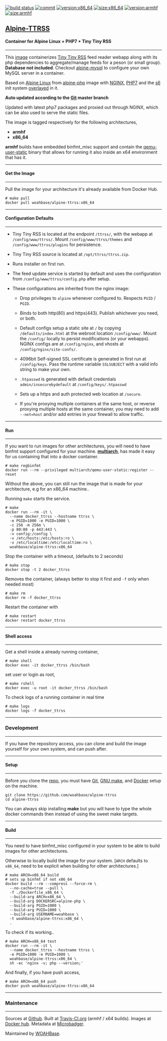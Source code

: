 [![build status][251]][232] [![commit][255]][231] [![version:x86_64][256]][235] [![size:x86_64][257]][235] [![version:armhf][258]][236] [![size:armhf][259]][236]

## [Alpine-TTRSS][234]
#### Container for Alpine Linux + PHP7 + Tiny Tiny RSS
---

This [image][233] containerizes [Tiny Tiny RSS][137] feed reader
webapp along with its php dependencies to aggregate/manage feeds
for a peson (or small group).  **Database not included**. Checkout
[alpine-mysql][139] to configure your own MySQL server in
a container.

Based on [Alpine Linux][131] from [alpine-php][132] image with
[NGINX][135], [PHP7][136] and the [s6][133] init system
[overlayed][134] in it.

**Auto updated according to the [Git][138] master branch**

Updated with latest php7 packages and proxied out through NGINX,
which can be also used to serve the static files.

The image is tagged respectively for the following architectures,
* **armhf**
* **x86_64**

**armhf** builds have embedded binfmt_misc support and contain the
[qemu-user-static][105] binary that allows for running it also inside
an x64 environment that has it.

---
#### Get the Image
---

Pull the image for your architecture it's already available from
Docker Hub.

```
# make pull
docker pull woahbase/alpine-ttrss:x86_64
```

---
#### Configuration Defaults
---

* Tiny Tiny RSS is located at the endpoint `/ttrss/`, with the
  webapp at `/config/www/ttrss/`. Mount `/config/www/ttrss/themes`
  and `/config/www/ttrss/plugins` for persistence.

* Tiny Tiny RSS source is located at `/opt/ttrss/ttrss.zip`.

* Runs installer on first run.

* The feed update service is started by default and uses the
  configuration from `/config/www/ttrss/config.php` after setup.

* These configurations are inherited from the nginx image:

    * Drop privileges to `alpine` whenever configured to. Respects
      `PUID` / `PGID`.

    * Binds to both http(80) and https(443). Publish whichever you
      need, or both.

    * Default configs setup a static site at `/` by copying
      `/defaults/index.html` at the webroot location
      `/config/www/`.  Mount the `/config/` locally to persist
      modifications (or your webapps). NGINX configs are at
      `/config/nginx`, and vhosts at `/config/nginx/site-confs/`.

    * 4096bit Self-signed SSL certificate is generated in first
      run at `/config/keys`. Pass the runtime variable
      `SSLSUBJECT` with a valid info string to make your own.

    * `.htpasswd` is generated with default credentials
      `admin/insecurebydefault` at `/config/keys/.htpasswd`

    * Sets up a https and auth protected web location at `/secure`.

    * If you're proxying multiple containers at the same host, or
      reverse proxying multiple hosts at the same container, you
      may need to add `--net=host` and/or add entries in your
      firewall to allow traffic.

---
#### Run
---

If you want to run images for other architectures, you will need
to have binfmt support configured for your machine. [**multiarch**][104],
has made it easy for us containing that into a docker container.

```
# make regbinfmt
docker run --rm --privileged multiarch/qemu-user-static:register --reset
```

Without the above, you can still run the image that is made for your
architecture, e.g for an x86_64 machine..

Running `make` starts the service.

```
# make
docker run --rm -it \
  --name docker_ttrss --hostname ttrss \
  -e PGID=1000 -e PUID=1000 \
  -c 256 -m 256m \
  -p 80:80 -p 443:443 \
  -v config:/config \
  -v /etc/hosts:/etc/hosts:ro \
  -v /etc/localtime:/etc/localtime:ro \
  woahbase/alpine-ttrss:x86_64
```

Stop the container with a timeout, (defaults to 2 seconds)

```
# make stop
docker stop -t 2 docker_ttrss
```

Removes the container, (always better to stop it first and `-f`
only when needed most)

```
# make rm
docker rm -f docker_ttrss
```

Restart the container with

```
# make restart
docker restart docker_ttrss
```

---
#### Shell access
---

Get a shell inside a already running container,

```
# make shell
docker exec -it docker_ttrss /bin/bash
```

set user or login as root,

```
# make rshell
docker exec -u root -it docker_ttrss /bin/bash
```

To check logs of a running container in real time

```
# make logs
docker logs -f docker_ttrss
```

---
### Development
---

If you have the repository access, you can clone and
build the image yourself for your own system, and can push after.

---
#### Setup
---

Before you clone the [repo][231], you must have [Git][101], [GNU make][102],
and [Docker][103] setup on the machine.

```
git clone https://github.com/woahbase/alpine-ttrss
cd alpine-ttrss
```
You can always skip installing **make** but you will have to
type the whole docker commands then instead of using the sweet
make targets.

---
#### Build
---

You need to have binfmt_misc configured in your system to be able
to build images for other architectures.

Otherwise to locally build the image for your system.
[`ARCH` defaults to `x86_64`, need to be explicit when building
for other architectures.]

```
# make ARCH=x86_64 build
# sets up binfmt if not x86_64
docker build --rm --compress --force-rm \
  --no-cache=true --pull \
  -f ./Dockerfile_x86_64 \
  --build-arg ARCH=x86_64 \
  --build-arg DOCKERSRC=alpine-php \
  --build-arg PGID=1000 \
  --build-arg PUID=1000 \
  --build-arg USERNAME=woahbase \
  -t woahbase/alpine-ttrss:x86_64 \
  .
```

To check if its working..

```
# make ARCH=x86_64 test
docker run --rm -it \
  --name docker_ttrss --hostname ttrss \
  -e PGID=1000 -e PUID=1000 \
  woahbase/alpine-ttrss:x86_64 \
  sh -ec 'nginx -v; php --version;'
```

And finally, if you have push access,

```
# make ARCH=x86_64 push
docker push woahbase/alpine-ttrss:x86_64
```

---
### Maintenance
---

Sources at [Github][106]. Built at [Travis-CI.org][107] (armhf / x64 builds). Images at [Docker hub][108]. Metadata at [Microbadger][109].

Maintained by [WOAHBase][204].

[101]: https://git-scm.com
[102]: https://www.gnu.org/software/make/
[103]: https://www.docker.com
[104]: https://hub.docker.com/r/multiarch/qemu-user-static/
[105]: https://github.com/multiarch/qemu-user-static/releases/
[106]: https://github.com/
[107]: https://travis-ci.org/
[108]: https://hub.docker.com/
[109]: https://microbadger.com/

[131]: https://alpinelinux.org/
[132]: https://hub.docker.com/r/woahbase/alpine-php
[133]: https://skarnet.org/software/s6/
[134]: https://github.com/just-containers/s6-overlay
[135]: https://nginx.org
[136]: http://php.net/
[137]: https://tt-rss.org/
[138]: https://git.tt-rss.org/git/tt-rss/src/master
[139]: https://hub.docker.com/r/woahbase/alpine-mysql

[201]: https://github.com/woahbase
[202]: https://travis-ci.org/woahbase/
[203]: https://hub.docker.com/u/woahbase
[204]: https://woahbase.online/

[231]: https://github.com/woahbase/alpine-ttrss
[232]: https://travis-ci.org/woahbase/alpine-ttrss
[233]: https://hub.docker.com/r/woahbase/alpine-ttrss
[234]: https://woahbase.online/#/images/alpine-ttrss
[235]: https://microbadger.com/images/woahbase/alpine-ttrss:x86_64
[236]: https://microbadger.com/images/woahbase/alpine-ttrss:armhf

[251]: https://travis-ci.org/woahbase/alpine-ttrss.svg?branch=master

[255]: https://images.microbadger.com/badges/commit/woahbase/alpine-ttrss.svg

[256]: https://images.microbadger.com/badges/version/woahbase/alpine-ttrss:x86_64.svg
[257]: https://images.microbadger.com/badges/image/woahbase/alpine-ttrss:x86_64.svg

[258]: https://images.microbadger.com/badges/version/woahbase/alpine-ttrss:armhf.svg
[259]: https://images.microbadger.com/badges/image/woahbase/alpine-ttrss:armhf.svg
